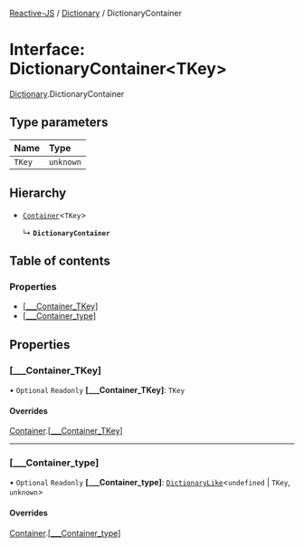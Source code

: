 [Reactive-JS](../README.md) / [Dictionary](../modules/Dictionary.md) / DictionaryContainer

# Interface: DictionaryContainer<TKey\>

[Dictionary](../modules/Dictionary.md).DictionaryContainer

## Type parameters

| Name | Type |
| :------ | :------ |
| `TKey` | `unknown` |

## Hierarchy

- [`Container`](types.Container.md)<`TKey`\>

  ↳ **`DictionaryContainer`**

## Table of contents

### Properties

- [[\_\_\_Container\_TKey]](Dictionary.DictionaryContainer.md#[___container_tkey])
- [[\_\_\_Container\_type]](Dictionary.DictionaryContainer.md#[___container_type])

## Properties

### [\_\_\_Container\_TKey]

• `Optional` `Readonly` **[\_\_\_Container\_TKey]**: `TKey`

#### Overrides

[Container](types.Container.md).[[___Container_TKey]](types.Container.md#[___container_tkey])

___

### [\_\_\_Container\_type]

• `Optional` `Readonly` **[\_\_\_Container\_type]**: [`DictionaryLike`](types.DictionaryLike.md)<`undefined` \| `TKey`, `unknown`\>

#### Overrides

[Container](types.Container.md).[[___Container_type]](types.Container.md#[___container_type])
